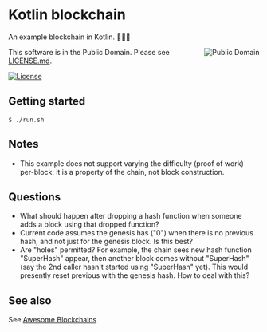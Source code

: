 # Kotlin blockchain

An example blockchain in Kotlin. &#x1F337;&#x1F337;&#x1F337;

<a href="../LICENSE.md">
<img src="https://unlicense.org/pd-icon.png" alt="Public Domain" align="right"/>
</a>

This software is in the Public Domain.  Please see [LICENSE.md](../LICENSE.md).

[![License](https://img.shields.io/badge/license-PD-blue.svg)](http://unlicense.org)

## Getting started

```
$ ./run.sh
```

## Notes

* This example does not support varying the difficulty (proof of work)
per-block: it is a property of the chain, not block construction.

## Questions

* What should happen after dropping a hash function when someone adds a block
using that dropped function?
* Current code assumes the genesis has ("0") when there is no previous hash,
and not just for the genesis block.  Is this best?
* Are "holes" permitted?  For example, the chain sees new hash function
"SuperHash" appear, then another block comes without "SuperHash" (say the 2nd
caller hasn't started using "SuperHash" yet).  This would presently reset
previous with the genesis hash.  How to deal with this?

## See also

See [Awesome Blockchains](https://github.com/openblockchains/awesome-blockchains)
